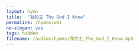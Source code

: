 ```yaml
---
layout: hymn
title:  "我的主 The God I Know"
permalink: /hymns/wdz
no-slogan: yes
tags: hidden
filename: /audios/hymns/我的主_The_God_I_Know.mp3
---
```



